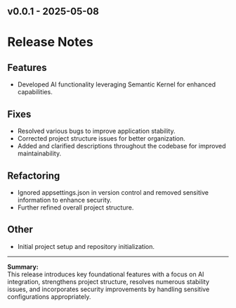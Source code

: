 ## v0.0.1 - 2025-05-08

# Release Notes

## Features

- Developed AI functionality leveraging Semantic Kernel for enhanced capabilities.

## Fixes

- Resolved various bugs to improve application stability.
- Corrected project structure issues for better organization.
- Added and clarified descriptions throughout the codebase for improved maintainability.

## Refactoring

- Ignored appsettings.json in version control and removed sensitive information to enhance security.
- Further refined overall project structure.

## Other

- Initial project setup and repository initialization.

---

**Summary:**  
This release introduces key foundational features with a focus on AI integration, strengthens project structure, resolves numerous stability issues, and incorporates security improvements by handling sensitive configurations appropriately.
